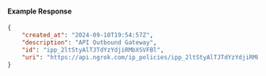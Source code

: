 <!-- Code generated for API Clients. DO NOT EDIT. -->

#### Example Response

```json
{
	"created_at": "2024-09-10T19:54:57Z",
	"description": "API Outbound Gateway",
	"id": "ipp_2ltStyAlTJTdYzYdjiRMbXSVFBl",
	"uri": "https://api.ngrok.com/ip_policies/ipp_2ltStyAlTJTdYzYdjiRMbXSVFBl"
}
```
